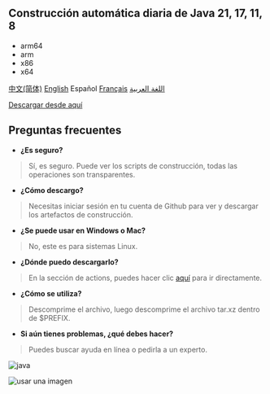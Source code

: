 ## Construcción automática diaria de Java 21, 17, 11, 8
- arm64
- arm
- x86
- x64

[中文(简体)](https://github.com/9gwk/java/blob/main/README.md) [English](https://github.com/9gwk/java/blob/main/README-EN.md) Español [Français](https://github.com/9gwk/java/blob/main/README-FR.md) [اللغة العربية](https://github.com/9gwk/java/blob/main/README-AR.md)

[Descargar desde aquí](https://github.com/9gwk/java/actions)

## Preguntas frecuentes

- **¿Es seguro?**

> Sí, es seguro. Puede ver los scripts de construcción, todas las operaciones son transparentes.

- **¿Cómo descargo?**

> Necesitas iniciar sesión en tu cuenta de Github para ver y descargar los artefactos de construcción.

- **¿Se puede usar en Windows o Mac?**

> No, este es para sistemas Linux.

- **¿Dónde puedo descargarlo?**

> En la sección de actions, puedes hacer clic [aquí](https://github.com/9gwk/java/actions) para ir directamente.

- **¿Cómo se utiliza?**

> Descomprime el archivo, luego descomprime el archivo tar.xz dentro de $PREFIX.

- **Si aún tienes problemas, ¿qué debes hacer?**

> Puedes buscar ayuda en línea o pedirla a un experto.

![java](https://archive.biliimg.com/bfs/archive/428cf21229de58009fa8b81edac6f0066ac6552e.jpg)

![usar una imagen](https://archive.biliimg.com/bfs/archive/7179bf01b6906116b29d90db6c27c5288ce6c954.jpg)

